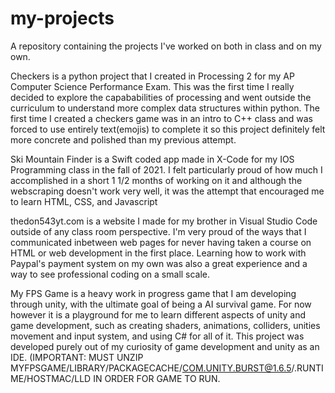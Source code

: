 # my-projects
A repository containing the projects I've worked on both in class and on my own.

Checkers is a python project that I created in Processing 2 for my AP Computer Science Performance Exam. This was the first time I really decided to explore the capababilities of processing and went outside the curriculum to understand more complex data structures within python. The first time I created a checkers game was in an intro to C++ class and was forced to use entirely text(emojis) to complete it so this project definitely felt more concrete and polished than my previous attempt. 

Ski Mountain Finder is a Swift coded app made in X-Code for my IOS Programming class in the fall of 2021. I felt particularly proud of how much I accomplished in a short 1 1/2 months of working on it and although the webscraping doesn't work very well, it was the attempt that encouraged me to learn HTML, CSS, and Javascript

thedon543yt.com is a website I made for my brother in Visual Studio Code outside of any class room perspective. I'm very proud of the ways that I communicated inbetween web pages for never having taken a course on HTML or web development in the first place. Learning how to work with Paypal's payment system on my own was also a great experience and a way to see professional coding on a small scale. 

My FPS Game is a heavy work in progress game that I am developing through unity, with the ultimate goal of being a AI survival game. For now however it is a playground for me to learn different aspects of unity and game development, such as creating shaders, animations, colliders, unities movement and input system, and using C# for all of it. This project was developed purely out of my curiosity of game development and unity as an IDE. (IMPORTANT: MUST UNZIP MYFPSGAME/LIBRARY/PACKAGECACHE/COM.UNITY.BURST@1.6.5/.RUNTIME/HOSTMAC/LLD IN ORDER FOR GAME TO RUN.
